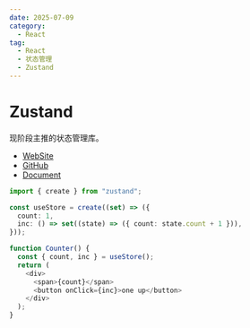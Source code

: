 ```yaml
---
date: 2025-07-09
category:
  - React
tag:
  - React
  - 状态管理
  - Zustand
---
```


# Zustand

现阶段主推的状态管理库。

- [WebSite](https://zustand-demo.pmnd.rs/)
- [GitHub](https://github.com/pmndrs/zustand)
- [Document](https://zustand.docs.pmnd.rs/getting-started/introduction)

```ts
import { create } from "zustand";

const useStore = create((set) => ({
  count: 1,
  inc: () => set((state) => ({ count: state.count + 1 })),
}));

function Counter() {
  const { count, inc } = useStore();
  return (
    <div>
      <span>{count}</span>
      <button onClick={inc}>one up</button>
    </div>
  );
}
```
